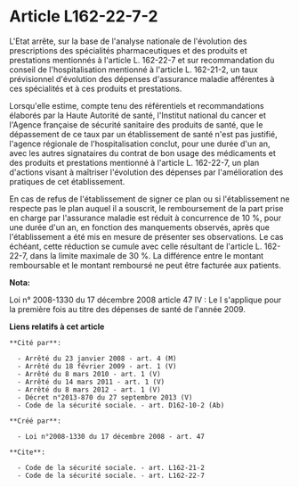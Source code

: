 # Article L162-22-7-2

L'Etat arrête, sur la base de l'analyse nationale de l'évolution des prescriptions des spécialités pharmaceutiques et des
produits et prestations mentionnés à l'article L. 162-22-7 et sur recommandation du conseil de l'hospitalisation mentionné à
l'article L. 162-21-2, un taux prévisionnel d'évolution des dépenses d'assurance maladie afférentes à ces spécialités et à
ces produits et prestations. 

Lorsqu'elle estime, compte tenu des référentiels et recommandations élaborés par la Haute Autorité de santé, l'Institut
national du cancer et l'Agence française de sécurité sanitaire des produits de santé, que le dépassement de ce taux par un
établissement de santé n'est pas justifié, l'agence régionale de l'hospitalisation conclut, pour une durée d'un an, avec les
autres signataires du contrat de bon usage des médicaments et des produits et prestations mentionné à l'article L. 162-22-7,
un plan d'actions visant à maîtriser l'évolution des dépenses par l'amélioration des pratiques de cet établissement. 

En cas de refus de l'établissement de signer ce plan ou si l'établissement ne respecte pas le plan auquel il a souscrit, le
remboursement de la part prise en charge par l'assurance maladie est réduit à concurrence de 10 %, pour une durée d'un an, en
fonction des manquements observés, après que l'établissement a été mis en mesure de présenter ses observations. Le cas
échéant, cette réduction se cumule avec celle résultant de l'article L. 162-22-7, dans la limite maximale de 30 %. La
différence entre le montant remboursable et le montant remboursé ne peut être facturée aux patients.

**Nota:**

Loi n° 2008-1330 du 17 décembre 2008 article 47 IV : Le I s'applique pour la première fois au titre des dépenses de santé de
l'année 2009.

**Liens relatifs à cet article**

	**Cité par**:

	  - Arrêté du 23 janvier 2008 - art. 4 (M)
	  - Arrêté du 18 février 2009 - art. 1 (V)
	  - Arrêté du 8 mars 2010 - art. 1 (V)
	  - Arrêté du 14 mars 2011 - art. 1 (V)
	  - Arrêté du 8 mars 2012 - art. 1 (V)
	  - Décret n°2013-870 du 27 septembre 2013 (V)
	  - Code de la sécurité sociale. - art. D162-10-2 (Ab)

	**Créé par**:

	  - Loi n°2008-1330 du 17 décembre 2008 - art. 47

	**Cite**:

	  - Code de la sécurité sociale. - art. L162-21-2
	  - Code de la sécurité sociale. - art. L162-22-7
